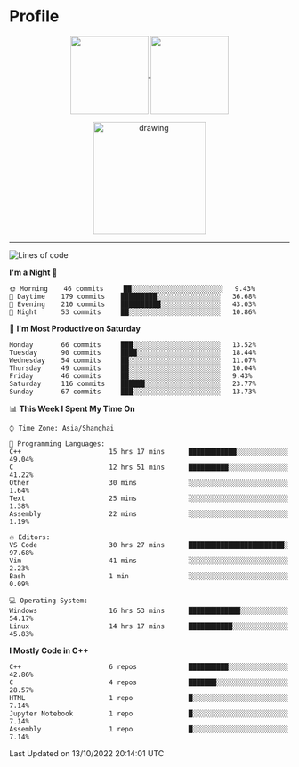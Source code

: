 # Profile

<p align="center">
  <a href="https://github.com/SourVoice">
    <img
      align="center"
      height="140em"
      src="https://github-readme-stats.vercel.app/api?username=SourVoice&show_icons=true&include_all_commits=true&count_private=true&theme=tokyonight"
    />
  </a>
  <a href="https://github.com/SourVoice">
    <img
      align="center"
      height="140em"
      src="https://github-readme-stats.vercel.app/api/top-langs/?username=SourVoice&show_icons=true&include_all_commits=true&count_private=true&layout=compact&theme=tokyonight"
    />
  </a>
</p>

<p align="center">
   <a href="https://github.com/SourVoice">
    <img
      align="center"
      height="202em"
      alt="drawing"
      src="https://activity-graph.herokuapp.com/graph?username=SourVoice&theme=react-dark"
    />
  </a>
</p>

---
<!--START_SECTION:waka-->
![Lines of code](https://img.shields.io/badge/From%20Hello%20World%20I%27ve%20Written-254%20Thousand%20lines%20of%20code-blue)

**I'm a Night 🦉** 

```text
🌞 Morning    46 commits     ██░░░░░░░░░░░░░░░░░░░░░░░   9.43% 
🌆 Daytime    179 commits    █████████░░░░░░░░░░░░░░░░   36.68% 
🌃 Evening    210 commits    ██████████░░░░░░░░░░░░░░░   43.03% 
🌙 Night      53 commits     ██░░░░░░░░░░░░░░░░░░░░░░░   10.86%

```
📅 **I'm Most Productive on Saturday** 

```text
Monday       66 commits     ███░░░░░░░░░░░░░░░░░░░░░░   13.52% 
Tuesday      90 commits     ████░░░░░░░░░░░░░░░░░░░░░   18.44% 
Wednesday    54 commits     ██░░░░░░░░░░░░░░░░░░░░░░░   11.07% 
Thursday     49 commits     ██░░░░░░░░░░░░░░░░░░░░░░░   10.04% 
Friday       46 commits     ██░░░░░░░░░░░░░░░░░░░░░░░   9.43% 
Saturday     116 commits    ██████░░░░░░░░░░░░░░░░░░░   23.77% 
Sunday       67 commits     ███░░░░░░░░░░░░░░░░░░░░░░   13.73%

```


📊 **This Week I Spent My Time On** 

```text
⌚︎ Time Zone: Asia/Shanghai

💬 Programming Languages: 
C++                      15 hrs 17 mins      ████████████░░░░░░░░░░░░░   49.04% 
C                        12 hrs 51 mins      ██████████░░░░░░░░░░░░░░░   41.22% 
Other                    30 mins             ░░░░░░░░░░░░░░░░░░░░░░░░░   1.64% 
Text                     25 mins             ░░░░░░░░░░░░░░░░░░░░░░░░░   1.38% 
Assembly                 22 mins             ░░░░░░░░░░░░░░░░░░░░░░░░░   1.19%

🔥 Editors: 
VS Code                  30 hrs 27 mins      ████████████████████████░   97.68% 
Vim                      41 mins             ░░░░░░░░░░░░░░░░░░░░░░░░░   2.23% 
Bash                     1 min               ░░░░░░░░░░░░░░░░░░░░░░░░░   0.09%

💻 Operating System: 
Windows                  16 hrs 53 mins      █████████████░░░░░░░░░░░░   54.17% 
Linux                    14 hrs 17 mins      ███████████░░░░░░░░░░░░░░   45.83%

```

**I Mostly Code in C++** 

```text
C++                      6 repos             ██████████░░░░░░░░░░░░░░░   42.86% 
C                        4 repos             ███████░░░░░░░░░░░░░░░░░░   28.57% 
HTML                     1 repo              █░░░░░░░░░░░░░░░░░░░░░░░░   7.14% 
Jupyter Notebook         1 repo              █░░░░░░░░░░░░░░░░░░░░░░░░   7.14% 
Assembly                 1 repo              █░░░░░░░░░░░░░░░░░░░░░░░░   7.14%

```



 Last Updated on 13/10/2022 20:14:01 UTC
<!--END_SECTION:waka-->
